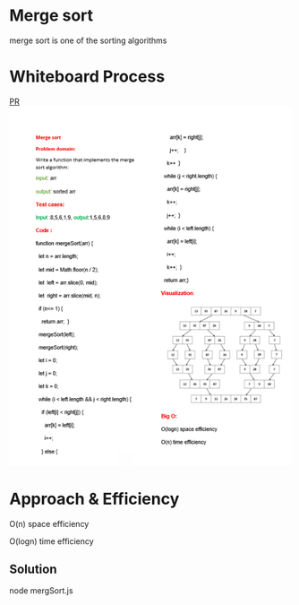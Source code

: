 # Merge sort 
<!-- Description of the challenge -->
merge sort is one of the  sorting algorithms

# Whiteboard Process
<!-- Embedded whiteboard image -->
[PR](https://github.com/alsatarysamah/data-structures-and-algorithms/pull/44)
![](./msUml.png)

# Approach & Efficiency
<!-- What approach did you take? Why? What is the Big O space/time for this approach? -->

O(n) space efficiency

O(logn) time efficiency


## Solution
<!-- Show how to run your code, and examples of it in action -->
node mergSort.js
